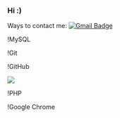 ### Hi :)

Ways to contact me:
[![Gmail Badge](https://img.shields.io/badge/-seyferseed@gmail.com-c14438?style=flat-square&logo=Gmail&logoColor=white&link=mailto:seyferseed@gmail.com)](d.shved.wrk@gmail.com)
<!-- [![Linkedin Badge](https://img.shields.io/badge/-LinkedIn-blue?style=flat-square&logo=Linkedin&logoColor=white&link=https://www.linkedin.com/in/seyfer/)]() -->


<!-- <img alt="Nodejs" src="https://img.shields.io/badge/-Nodejs-43853d?style=flat-square&logo=Node.js&logoColor=white" /> -->

<!-- !Redis -->
<!-- !PostgreSQL -->
!MySQL 


!Git 

!GitHub 

<!-- <img alt="Docker" src="https://img.shields.io/badge/-Docker-46a2f1?style=flat-square&logo=docker&logoColor=white" /> -->

<!-- <img alt="npm" src="https://img.shields.io/badge/-NPM-CB3837?style=flat-square&logo=npm&logoColor=white" /> -->

<!-- <img src="https://img.shields.io/badge/-Slack-E01563?style=flat-square&logo=Slack&logoColor=white"/> -->

<img src="https://img.shields.io/badge/-Laravel-F55247?style=flat-square&logo=Laravel&logoColor=white"/>
 
<!-- <img src="https://img.shields.io/badge/-WebPack-1C78C0?style=flat-square&logo=WebPack&logoColor=white"/> --> 
 
<!-- !VS Code -->
 
<!-- !Apache2 -->
 
!PHP
 
<!-- !MariaDB --> 
 
!Google Chrome
